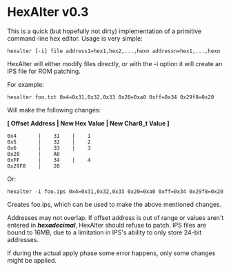 
HexAlter v0.3
=============

This is a quick (but hopefully not dirty) implementation of a primitive command-line hex editor.  Usage
is very simple:

    hexalter [-i] file address1=hex1,hex2,...,hexn addressn=hex1,...,hexn

HexAlter will either modify files directly, or with the -i option it will create an IPS file for
ROM patching.

For example:

    hexalter foo.txt 0x4=0x31,0x32,0x33 0x20=0xa0 0xff=0x34 0x29f8=0x20

Will make the following changes:

**[ Offset Address | New Hex Value | New Char8_t Value ]**

    0x4       |    31    |    1  
    0x5       |    32    |    2  
    0x6       |    33    |    3  
    0x20      |    A0  
    0xFF      |    34    |    4  
    0x29F8    |    20  

Or:

    hexalter -i foo.ips 0x4=0x31,0x32,0x33 0x20=0xa0 0xff=0x34 0x29f8=0x20

Creates foo.ips, which can be used to make the above mentioned changes.

Addresses may not overlap.  If offset address is out of range or values aren't entered in ***hexadecimal***, HexAlter should refuse
to patch.  IPS files are bound to 16MB, due to a limitation in IPS's ability to only
store 24-bit addresses.

If during the actual apply phase some error happens, only some changes might be applied.
